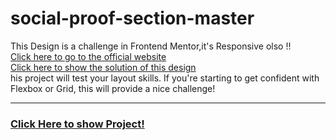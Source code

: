 # social-proof-section-master
This Design is a challenge in Frontend Mentor,it's Responsive olso !!
<br/>
<a href='https://www.frontendmentor.io/'>Click here to go to the official website<a/>
<br/>
<a href='https://www.frontendmentor.io/solutions/pure-css3-and-html-5-PE1FYwbhW'>Click here to show the solution of this design<a/>
<br/>
his project will test your layout skills. If you're starting to get confident with Flexbox or Grid, this will provide a nice challenge!

<hr>
<h3>
<a href="https://othmanekahtal.github.io/social-proof-section-master/">Click Here to show Project!<a/>
<h3/>

